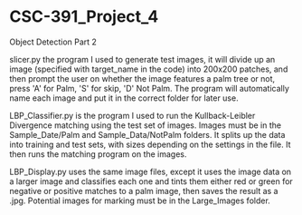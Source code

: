 # CSC-391_Project_4
Object Detection Part 2

slicer.py the program I used to generate test images, it will divide up an image (specified with target_name in the code) into 200x200 patches, and then prompt the user on whether the image features a palm tree or not, press 'A' for Palm, 'S' for skip, 'D' Not Palm. The program will automatically name each image and put it in the correct folder for later use.

LBP_Classifier.py is the program I used to run the Kullback-Leibler Divergence matching using the test set of images. Images must be in the Sample_Date/Palm and Sample_Data/NotPalm folders. It splits up the data into training and test sets, with sizes depending on the settings in the file. It then runs the matching program on the images.

LBP_Display.py uses the same image files, except it uses the image data on a larger image and classifies each one and tints them either red or green for negative or positive matches to a palm image, then saves the result as a .jpg. Potential images for marking must be in the Large_Images folder.
